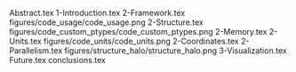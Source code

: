 Abstract.tex
1-Introduction.tex
2-Framework.tex
figures/code_usage/code_usage.png
2-Structure.tex
figures/code_custom_ptypes/code_custom_ptypes.png
2-Memory.tex
2-Units.tex
figures/code_units/code_units.png
2-Coordinates.tex
2-Parallelism.tex
figures/structure_halo/structure_halo.png
3-Visualization.tex
Future.tex
conclusions.tex